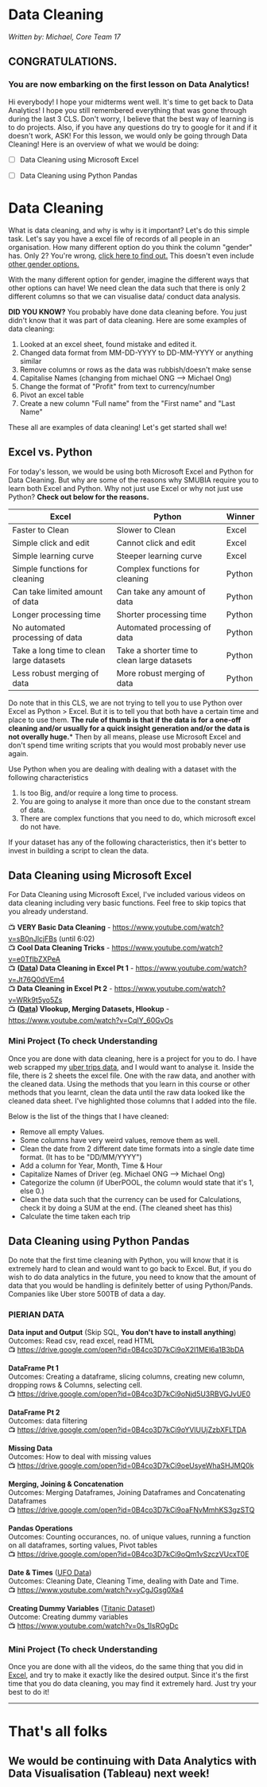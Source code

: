 # Data Cleaning
*Written by: Michael, Core Team 17*

## CONGRATULATIONS. 
### You are now embarking on the first lesson on Data Analytics!
Hi everybody! I hope your midterms went well. It's time to get back to Data Analytics! I hope you still remembered everything that was gone through during the last 3 CLS. Don't worry, I believe that the best way of learning is to do projects. Also, if you have any questions do try to google for it and if it doesn't work, ASK! For this lesson, we would only be going through Data Cleaning! Here is an overview of what we would be doing: 

- [ ] Data Cleaning using Microsoft Excel
- [ ] Data Cleaning using Python Pandas


# Data Cleaning
What is data cleaning, and why is why is it important? Let's do this simple task. Let's say you have a excel file of records of all people in an organisation. How many different option do you think the column "gender" has. Only 2? You're wrong, [click here to find out.](https://docs.google.com/a/smu.edu.sg/spreadsheets/d/1z3YoRri8JAz1q3JPFp6x1S2vs3AcTZ_Yc--wSLUwO1A/edit?usp=sharing) This doesn't even include [other gender options.](http://www.telegraph.co.uk/technology/facebook/10930654/Facebooks-71-gender-options-come-to-UK-users.html)

With the many different option for gender, imagine the different ways that other options can have! We need clean the data such that there is only 2 different columns so that we can visualise data/ conduct data analysis. 

**DID YOU KNOW?** You probably have done data cleaning before. You just didn't know that it was part of data cleaning. Here are some examples of data cleaning:

1. Looked at an excel sheet, found mistake and edited it.
2. Changed data format from MM-DD-YYYY to DD-MM-YYYY or anything similar
3. Remove columns or rows as the data was rubbish/doesn't make sense
4. Capitalise Names (changing from michael ONG --> Michael Ong)
5. Change the format of "Profit" from text to currency/number 
6. Pivot an excel table
7. Create a new column "Full name" from the "First name" and "Last Name"

These all are examples of data cleaning! Let's get started shall we!


## Excel vs. Python
For today's lesson, we would be using both Microsoft Excel and Python for Data Cleaning. But why are some of the reasons why SMUBIA require you to learn both Excel and Python. Why not just use Excel or why not just use Python? **Check out below for the reasons.**


| Excel| Python| Winner|
| ------------- |-------------| -----|
| Faster to Clean      | Slower to Clean | Excel |
| Simple click and edit      | Cannot click and edit      |   Excel |
| Simple learning curve  |  Steeper learning curve      |   Excel  |
| Simple functions for cleaning  |  Complex functions for cleaning      |   Python  |
| Can take limited amount of data    |  Can take any amount of data      |   Python  |
| Longer processing time  |  Shorter processing time      |   Python  |
| No automated processing of data  |  Automated processing of data      |   Python  |
| Take a long time to clean large datasets  |    Take a shorter time to clean large datasets    |   Python  |
| Less robust merging of data  |  More robust merging of data     |   Python  |

Do note that in this CLS, we are not trying to tell you to use Python over Excel as Python > Excel. But it is to tell you that both have a certain time and place to use them. **The rule of thumb is that if the data is for a one-off cleaning and/or usually for a quick insight generation and/or the data is not overally huge.*** Then by all means, please use Microsoft Excel and don't spend time writing scripts that you would most probably never use again. 

Use Python when you are dealing with dealing with a dataset with the following characteristics
1. Is too Big, and/or require a long time to process.
2. You are going to analyse it more than once due to the constant stream of data.
3. There are complex functions that you need to do, which microsoft excel do not have.

If your dataset has any of the following characteristics, then it's better to invest in building a script to clean the data.

## Data Cleaning using Microsoft Excel
For Data Cleaning using Microsoft Excel, I've included various videos on data cleaning including very basic functions. Feel free to skip topics that you already understand.

:tv: **VERY Basic Data Cleaning** - https://www.youtube.com/watch?v=sB0nJlcjFBs (until 6:02) <br/>
:tv: **Cool Data Cleaning Tricks** - https://www.youtube.com/watch?v=e0TfIbZXPeA <br/>
:tv: **([Data](https://drive.google.com/open?id=0B4co3D7kCi9oUG1DYzhPRGptTjQ)) Data Cleaning in Excel Pt 1** - https://www.youtube.com/watch?v=Jt76Q0dVEm4 <br/>
:tv: **Data Cleaning in Excel Pt 2**  - https://www.youtube.com/watch?v=WRk9t5yo5Zs <br/>
:tv: **([Data](https://drive.google.com/open?id=0B4co3D7kCi9ocENfMkN2N1EyQnc)) Vlookup, Merging Datasets, Hlookup** - https://www.youtube.com/watch?v=CqIY_60GvOs <br/>

### Mini Project (To check Understanding ###

Once you are done with data cleaning, here is a project for you to do. I have web scrapped my [uber trips data](https://drive.google.com/open?id=0B4co3D7kCi9oVXE0dXpXVF9GZnM), and I would want to analyse it. Inside the file, there is 2 sheets the excel file. One with the raw data, and another with the cleaned data. Using the methods that you learn in this course or other methods that you learnt, clean the data until the raw data looked like the cleaned data sheet. I've highlighted those columns that I added into the file.

Below is the list of the things that I have cleaned:
- Remove all empty Values.
- Some columns have very weird values, remove them as well.
- Clean the date from 2 different date time formats into a single date time format. (It has to be "DD/MM/YYYY")
- Add a column for Year, Month, Time & Hour
- Capitalize Names of Driver (eg. Michael ONG --> Michael Ong)
- Categorize the column (if UberPOOL, the column would state that it's 1, else 0.)
- Clean the data such that the currency can be used for Calculations, check it by doing a SUM at the end. (The cleaned sheet has this)
- Calculate the time taken each trip

## Data Cleaning using Python Pandas
Do note that the first time cleaning with Python, you will know that it is extremely hard to clean and would want to go back to Excel. But, if you do wish to do data analytics in the future, you need to know that the amount of data that you would be handling is definitely better of using Python/Pands. Companies like Uber store 500TB of data a day. 

### PIERIAN DATA ###
**Data input and Output** (Skip SQL, **You don't have to install anything**)<br>
Outcomes: Read csv, read excel, read HTML<br>
:tv: https://drive.google.com/open?id=0B4co3D7kCi9oX2l1MEl6a1B3bDA

**DataFrame Pt 1**<br>
Outcomes: Creating a dataframe, slicing columns, creating new column, dropping rows & Columns, selecting cell.<br>
:tv: https://drive.google.com/open?id=0B4co3D7kCi9oNjd5U3RBVGJvUE0

**DataFrame Pt 2**<br>
Outcomes: data filtering<br>
:tv: https://drive.google.com/open?id=0B4co3D7kCi9oYVlUUjZzbXFLTDA

**Missing Data**<br>
Outcomes: How to deal with missing values<br>
:tv: https://drive.google.com/open?id=0B4co3D7kCi9oeUsyeWhaSHJMQ0k

**Merging, Joining & Concatenation**<br>
Outcomes: Merging Dataframes, Joining Dataframes and Concatenating Dataframes<br>
:tv: https://drive.google.com/open?id=0B4co3D7kCi9oaFNvMmhKS3gzSTQ

**Pandas Operations**<br>
Outcomes: Counting occurances, no. of unique values, running a function on all dataframes, sorting values, Pivot tables<br>
:tv: https://drive.google.com/open?id=0B4co3D7kCi9oQm1vSzczVUcxT0E

**Date & Times** ([UFO Data](https://drive.google.com/open?id=0B4co3D7kCi9oN2ltcFNmNzdMTVk))<br>
Outcomes: Cleaning Date, Cleaning Time, dealing with Date and Time.<br>
:tv: https://www.youtube.com/watch?v=yCgJGsg0Xa4

**Creating Dummy Variables** ([Titanic Dataset](https://drive.google.com/open?id=0B4co3D7kCi9oWHhXdTNvX1RESGM))<br>
Outcome: Creating dummy variables<br>
:tv: https://www.youtube.com/watch?v=0s_1IsROgDc

### Mini Project (To check Understanding ###

Once you are done with all the videos, do the same thing that you did in [Excel](https://drive.google.com/open?id=0B4co3D7kCi9oT3N1R3BPa083UUE), and try to make it exactly like the desired output. Since it's the first time that you do data cleaning, you may find it extremely hard. Just try your best to do it! 

---

# That's all folks #
## We would be continuing with Data Analytics with Data Visualisation (Tableau) next week! ##
